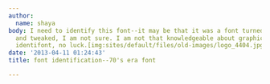 ```yaml
---
author:
  name: shaya
body: I need to identify this font--it may be that it was a font turned into outlines
  and tweaked, I am not sure. I am not that knowledgeable about graphics. I tried
  identifont, no luck.[img:sites/default/files/old-images/logo_4404.jpg]
date: '2013-04-11 01:24:43'
title: font identification--70's era font

---
```

